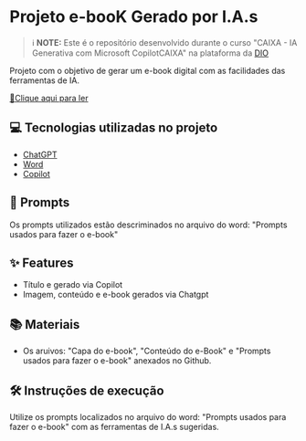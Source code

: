 # Projeto e-booK Gerado por I.A.s

 > ℹ️ **NOTE:** Este é o repositório desenvolvido durante o curso "CAIXA - IA Generativa com Microsoft CopilotCAIXA" na plataforma da [DIO](https://dio.me)

Projeto com o objetivo de gerar um e-book digital com as facilidades das ferramentas de IA. 

<a href="https://github.com/felipeAguiarCode/prompts-recipe-to-create-a-ebook/blob/main/output/ebook%20-%20css%20jedi%20output.pdf" title="View PDF now"> 📕Clique aqui para ler</a>

## 💻 Tecnologias utilizadas no projeto

- [ChatGPT](https://chat.openai.com/) 
- [Word](https://www.microsoft.com/en/microsoft-365/word)
- [Copilot](https://www.microsoft.com/en/microsoft-365/copilot)
 
## 🧠 Prompts

Os prompts utilizados estão descriminados no arquivo do word: "Prompts usados para fazer o e-book"

## ✨ Features

- Título e gerado via Copilot
- Imagem, conteúdo e e-book gerados via Chatgpt

## 📚 Materiais

- Os aruivos: "Capa do e-book", "Conteúdo do e-Book" e "Prompts usados para fazer o e-book" anexados no Github.

## 🛠️ Instruções de execução

Utilize os prompts localizados no arquivo do word: "Prompts usados para fazer o e-book" com as ferramentas de I.A.s sugeridas.

